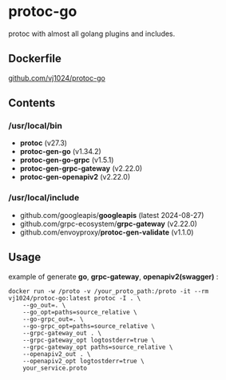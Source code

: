 # protoc-go
protoc with almost all golang plugins and includes.

## Dockerfile
[github.com/vj1024/protoc-go](https://github.com/vj1024/protoc-go/blob/main/Dockerfile)

## Contents

### /usr/local/bin
- **protoc** (v27.3)
- **protoc-gen-go** (v1.34.2)
- **protoc-gen-go-grpc** (v1.5.1)
- **protoc-gen-grpc-gateway** (v2.22.0)
- **protoc-gen-openapiv2** (v2.22.0)

### /usr/local/include
- github.com/googleapis/**googleapis** (latest 2024-08-27)
- github.com/grpc-ecosystem/**grpc-gateway** (v2.22.0)
- github.com/envoyproxy/**protoc-gen-validate** (v1.1.0)


## Usage

example of generate **go**, **grpc-gateway**, **openapiv2(swagger)** :

```
docker run -w /proto -v /your_proto_path:/proto -it --rm vj1024/protoc-go:latest protoc -I . \
    --go_out=. \
    --go_opt=paths=source_relative \
    --go-grpc_out=. \
    --go-grpc_opt=paths=source_relative \
    --grpc-gateway_out . \
    --grpc-gateway_opt logtostderr=true \
    --grpc-gateway_opt paths=source_relative \
    --openapiv2_out . \
    --openapiv2_opt logtostderr=true \
    your_service.proto
```
